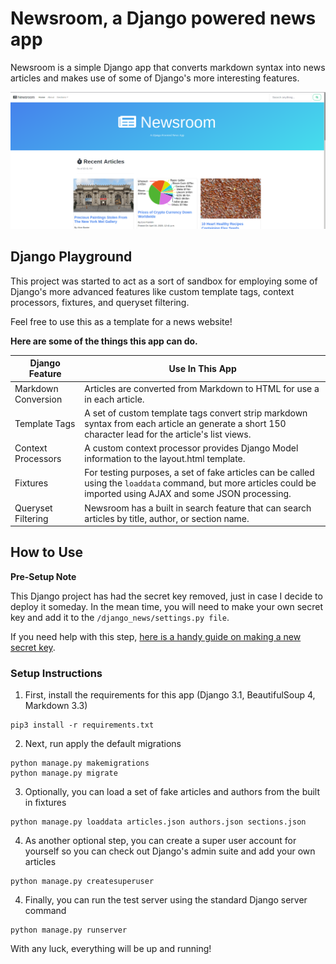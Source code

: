 # Newsroom, a Django powered news app
Newsroom is a simple Django app that converts markdown syntax into news articles and makes use of some of Django's more interesting features.


![screenshot](https://raw.githubusercontent.com/OulipianSummer/newsroom/master/newsroom_screenshot.png)


## Django Playground
This project was started to act as a sort of sandbox for employing some of Django's more advanced features like custom template tags, context processors, fixtures, and queryset filtering.

Feel free to use this as a template for a news website!

**Here are some of the things this app can do.**

| Django Feature | Use In This App |
|-----------------| --------------
| Markdown Conversion | Articles are converted from Markdown to HTML for use a in each article. |
| Template Tags | A set of custom template tags convert strip markdown syntax from each article an generate a short 150 character lead for the article's list views. |
| Context Processors | A custom context processor provides Django Model information to the layout.html template. |
| Fixtures | For testing purposes, a set of fake articles can be called using the `loaddata` command, but more articles could be imported using AJAX and some JSON processing. |
| Queryset Filtering | Newsroom has a built in search feature that can search articles by title, author, or section name. |

## How to Use

**Pre-Setup Note**

This Django project has had the secret key removed, just in case I decide to deploy it someday. In the mean time, you will need to make your own secret key and add it to the `/django_news/settings.py file`.

If you need help with this step, [here is a handy guide on making a new secret key](https://humberto.io/blog/tldr-generate-django-secret-key/).


### Setup Instructions
1. First, install the requirements for this app (Django 3.1, BeautifulSoup 4, Markdown 3.3)

```
pip3 install -r requirements.txt
```

2. Next, run apply the default migrations

```
python manage.py makemigrations
python manage.py migrate
```

3. Optionally, you can load a set of fake articles and authors from the built in fixtures

```
python manage.py loaddata articles.json authors.json sections.json
```

4. As another optional step, you can create a super user account for yourself so you can check out Django's admin suite and add your own articles

```
python manage.py createsuperuser
```

4. Finally, you can run the test server using the standard Django server command

```
python manage.py runserver
```

With any luck, everything will be up and running!
